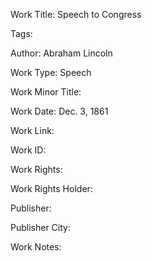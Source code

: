 Work Title: Speech to Congress 

Tags: 

Author: Abraham Lincoln

Work Type: Speech 

Work Minor Title:  

Work Date: Dec. 3, 1861

Work Link:  

Work ID:  

Work Rights:  

Work Rights Holder:  

Publisher:  

Publisher City:  

Work Notes: 

